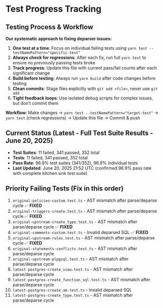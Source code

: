 # Test Progress Tracking

## Testing Process & Workflow
**Our systematic approach to fixing deparser issues:**

1. **One test at a time**: Focus on individual failing tests using `yarn test --testNamePattern="specific-test"`
2. **Always check for regressions**: After each fix, run full `yarn test` to ensure no previously passing tests broke
3. **Track progress**: Update this file with current pass/fail counts after each significant change
4. **Build before testing**: Always run `yarn build` after code changes before testing
5. **Clean commits**: Stage files explicitly with `git add <file>`, never use `git add .`
6. **Tight feedback loops**: Use isolated debug scripts for complex issues, but don't commit them

**Workflow**: Make changes → `yarn test --testNamePattern="target-test"` → `yarn test` (check regressions) → Update this file → Commit & push

## Current Status (Latest - Full Test Suite Results - June 20, 2025)
- **Test Suites**: 11 failed, 341 passed, 352 total
- **Tests**: 11 failed, 341 passed, 352 total
- **Pass Rate**: 96.9% test suites (341/352), 96.9% individual tests
- **Last Updated**: June 20, 2025 21:52 UTC (confirmed 96.9% pass rate with complete kitchen sink test suite)

## Priority Failing Tests (Fix in this order)
1. `original-policies-custom.test.ts` - AST mismatch after parse/deparse cycle ✅ **FIXED**
2. `original-triggers-create.test.ts` - AST mismatch after parse/deparse cycle ✅ **FIXED**
3. `original-upstream-create_type.test.ts` - AST mismatch after parse/deparse cycle ✅ **FIXED**
4. `original-comments-custom.test.ts` - Invalid deparsed SQL ✅ **FIXED**
5. `original-upstream-rules.test.ts` - AST mismatch after parse/deparse cycle ✅ **FIXED**
6. `original-statements-conflicts.test.ts` - AST mismatch after parse/deparse cycle
7. `original-upstream-plpgsql.test.ts` - AST mismatch after parse/deparse cycle
8. `latest-postgres-create_view.test.ts` - AST mismatch after parse/deparse cycle
9. `latest-postgres-create_function_sql.test.ts` - AST mismatch after parse/deparse cycle
10. `latest-postgres-create_am.test.ts` - Invalid deparsed SQL
11. `latest-postgres-create_type.test.ts` - AST mismatch after parse/deparse cycle
